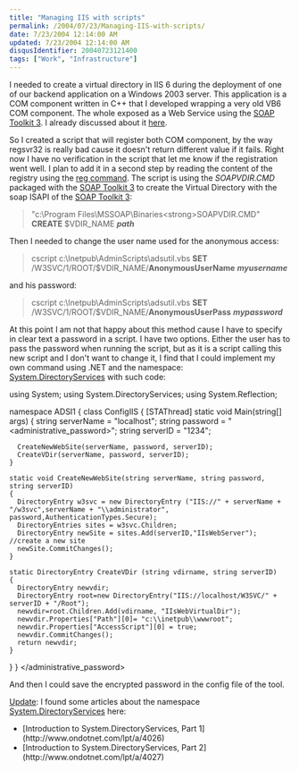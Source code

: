 ```yaml
---
title: "Managing IIS with scripts"
permalink: /2004/07/23/Managing-IIS-with-scripts/
date: 7/23/2004 12:14:00 AM
updated: 7/23/2004 12:14:00 AM
disqusIdentifier: 20040723121400
tags: ["Work", "Infrastructure"]
---
```

I needed to create a virtual directory in IIS 6 during the deployment of one of our backend application on a Windows 2003 server. This application is a COM component written in C++ that I developed wrapping a very old VB6 COM component. The whole exposed as a Web Service using the [SOAP Toolkit 3](http://www.microsoft.com/downloads/details.aspx?FamilyId=C943C0DD-CEEC-4088-9753-86F052EC8450&displaylang=en). I already discussed about it [here](http://weblogs.asp.net/lkempe/archive/2003/11/06/36233.aspx).

So I created a script that will register both COM component, by the way regsvr32 is really bad cause it doesn't return different value if it fails. Right now I have no verification in the script that let me know if the registration went well. I plan to add it in a second step by reading the content of the registry using the [reg command](http://www.microsoft.com/resources/documentation/windows/xp/all/proddocs/en-us/reg.mspx). The script is using the <em>SOAPVDIR.CMD</em> packaged with the [SOAP Toolkit 3](http://www.microsoft.com/downloads/details.aspx?FamilyId=C943C0DD-CEEC-4088-9753-86F052EC8450&displaylang=en) to create the Virtual Directory with the soap ISAPI of the [SOAP Toolkit 3](http://www.microsoft.com/downloads/details.aspx?FamilyId=C943C0DD-CEEC-4088-9753-86F052EC8450&displaylang=en):
<!-- more -->

>"c:\Program Files\MSSOAP\Binaries\<strong>SOAPVDIR.CMD</strong>" <strong>CREATE</strong> $VDIR_NAME <em><strong>path</strong></em>

Then I needed to change the user name used for the anonymous access:

>cscript c:\Inetpub\AdminScripts\adsutil.vbs <strong>SET</strong> /W3SVC/1/ROOT/$VDIR_NAME/<strong>AnonymousUserName</strong> <em><strong>myusername</strong></em>

and his password:

>cscript c:\Inetpub\AdminScripts\adsutil.vbs <strong>SET</strong> /W3SVC/1/ROOT/$VDIR_NAME/<strong>AnonymousUserPass</strong> <em><strong>mypassword</strong></em>

At this point I am not that happy about this method cause I have to specify in clear text a password in a script. I have two options. Either the user has to pass the password when running the script, but as it is a script calling this new script and I don't want to change it, I find that I could implement my own command using .NET and the namespace: [System.DirectoryServices](http://msdn.microsoft.com/library/default.asp?url=/library/en-us/iissdk/iis/using_system_directoryservices_to_configure_iis.asp) with such code:

using System;
using System.DirectoryServices;
using System.Reflection;

namespace ADSI1
{
  class ConfigIIS
  {
    [STAThread]
    static void Main(string[] args)
    {
      string serverName = "localhost";
      string password = "<administrative_password>";
      string serverID = "1234";

      CreateNewWebSite(serverName, password, serverID);
      CreateVDir(serverName, password, serverID);
    }

    static void CreateNewWebSite(string serverName, string password, string serverID)
    {
      DirectoryEntry w3svc = new DirectoryEntry ("IIS://" + serverName + "/w3svc",serverName + "\\administrator", password,AuthenticationTypes.Secure);
      DirectoryEntries sites = w3svc.Children;
      DirectoryEntry newSite = sites.Add(serverID,"IIsWebServer"); //create a new site
      newSite.CommitChanges();
    }

    static DirectoryEntry CreateVDir (string vdirname, string serverID)
    {
      DirectoryEntry newvdir;
      DirectoryEntry root=new DirectoryEntry("IIS://localhost/W3SVC/" + serverID + "/Root");
      newvdir=root.Children.Add(vdirname, "IIsWebVirtualDir");
      newvdir.Properties["Path"][0]= "c:\\inetpub\\wwwroot";
      newvdir.Properties["AccessScript"][0] = true;
      newvdir.CommitChanges();
      return newvdir;
    }
  }
}
</administrative_password>

And then I could save the encrypted password in the config file of the tool.

<u>Update</u>: I found some articles about the namespace [System.DirectoryServices](http://msdn.microsoft.com/library/default.asp?url=/library/en-us/iissdk/iis/using_system_directoryservices_to_configure_iis.asp) here:

<ul>
<li>[Introduction to System.DirectoryServices, Part 1](http://www.ondotnet.com/lpt/a/4026)</li>
<li>[Introduction to System.DirectoryServices, Part 2](http://www.ondotnet.com/lpt/a/4027)</li></ul>

